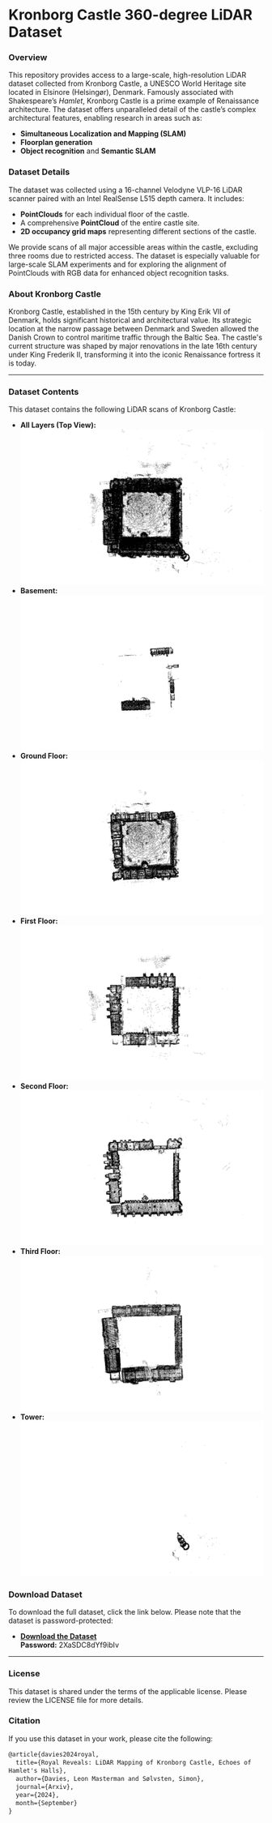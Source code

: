 # Kronborg Castle 360-degree LiDAR Dataset

### Overview
This repository provides access to a large-scale, high-resolution LiDAR dataset collected from Kronborg Castle, a UNESCO World Heritage site located in Elsinore (Helsingør), Denmark. Famously associated with Shakespeare’s *Hamlet*, Kronborg Castle is a prime example of Renaissance architecture. The dataset offers unparalleled detail of the castle’s complex architectural features, enabling research in areas such as:

- **Simultaneous Localization and Mapping (SLAM)**
- **Floorplan generation**
- **Object recognition** and **Semantic SLAM**

### Dataset Details
The dataset was collected using a 16-channel Velodyne VLP-16 LiDAR scanner paired with an Intel RealSense L515 depth camera. It includes:

- **PointClouds** for each individual floor of the castle.
- A comprehensive **PointCloud** of the entire castle site.
- **2D occupancy grid maps** representing different sections of the castle.

We provide scans of all major accessible areas within the castle, excluding three rooms due to restricted access. The dataset is especially valuable for large-scale SLAM experiments and for exploring the alignment of PointClouds with RGB data for enhanced object recognition tasks.

### About Kronborg Castle
Kronborg Castle, established in the 15th century by King Erik VII of Denmark, holds significant historical and architectural value. Its strategic location at the narrow passage between Denmark and Sweden allowed the Danish Crown to control maritime traffic through the Baltic Sea. The castle's current structure was shaped by major renovations in the late 16th century under King Frederik II, transforming it into the iconic Renaissance fortress it is today.

---

### Dataset Contents
This dataset contains the following LiDAR scans of Kronborg Castle:

- **All Layers (Top View):** ![All Layers Top](PointCloud_Images/All_Layers_Top.png)
- **Basement:** ![Basement](PointCloud_Images/Basement.png)
- **Ground Floor:** ![Ground Floor](PointCloud_Images/Ground_Floor.png)
- **First Floor:** ![First Floor](PointCloud_Images/First_Floor.png)
- **Second Floor:** ![Second Floor](PointCloud_Images/Second_Floor.png)
- **Third Floor:** ![Third Floor](PointCloud_Images/Third_Floor.png)
- **Tower:** ![Tower](PointCloud_Images/Tower.png)

### Download Dataset
To download the full dataset, click the link below. Please note that the dataset is password-protected:

- [**Download the Dataset**](https://lunet-my.sharepoint.com/:f:/g/personal/cold2_lunet_lboro_ac_uk/EiDOfG2MsUZFi85UJqJXLdoB6tmRigyN9xK5d_mZ0-gVLg?e=OzYdZh)  
  **Password:** 2XaSDC8dYf9ibIv

---

### License
This dataset is shared under the terms of the applicable license. Please review the LICENSE file for more details.

### Citation
If you use this dataset in your work, please cite the following:

```
@article{davies2024royal,
  title={Royal Reveals: LiDAR Mapping of Kronborg Castle, Echoes of Hamlet's Halls},
  author={Davies, Leon Masterman and Sølvsten, Simon},
  journal={Arxiv},
  year={2024},
  month={September}
}
```

